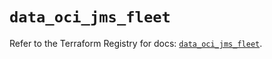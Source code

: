 # `data_oci_jms_fleet`

Refer to the Terraform Registry for docs: [`data_oci_jms_fleet`](https://registry.terraform.io/providers/hashicorp/oci/7.19.0/docs/data-sources/jms_fleet).
